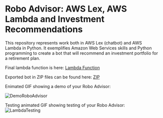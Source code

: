 # Robo Advisor: AWS Lex, AWS Lambda and Investment Recommendations
This repository represents work both in AWS Lex (chatbot) and AWS Lambda in Python. It exemplifies Amazon Web Services skills and Python programming to create a bot that will recommend an investment portfolio for a retirement plan.

Final lambda function is here:  [Lambda Function](https://github.com/benjaminweymouth/wk13_Robo_Advisor_AWS_Lex/blob/main/RoboAdvisor/lambda_function.py)

Exported bot in ZIP files can be found here:  [ZIP](https://github.com/benjaminweymouth/wk13_Robo_Advisor_AWS_Lex/tree/main/ZIP%20files)


Enimated GIF showing a demo of your Robo Advisor:

![DemoRoboAdvisor](https://raw.githubusercontent.com/benjaminweymouth/wk13_Robo_Advisor_AWS_Lex/main/Images/LexTesting.gif)

 


Testing animated GIF showing testing of your Robo Advisor:
![LambdaTesting](https://raw.githubusercontent.com/benjaminweymouth/wk13_Robo_Advisor_AWS_Lex/main/Images/LambaTesting.gif)
